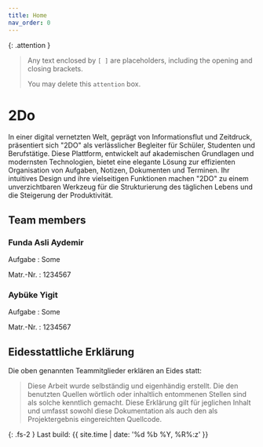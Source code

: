 ```yaml
---
title: Home
nav_order: 0
---
```


{: .attention }
> Any text enclosed by `[ ]` are placeholders, including the opening and closing brackets.
>
> You may delete this `attention` box.

# 2Do 

In einer digital vernetzten Welt, geprägt von Informationsflut und Zeitdruck, präsentiert sich "2DO" als verlässlicher Begleiter für Schüler, Studenten und Berufstätige. Diese Plattform, entwickelt auf akademischen Grundlagen und modernsten Technologien, bietet eine elegante Lösung zur effizienten Organisation von Aufgaben, Notizen, Dokumenten und Terminen. Ihr intuitives Design und ihre vielseitigen Funktionen machen "2DO" zu einem unverzichtbaren Werkzeug für die Strukturierung des täglichen Lebens und die Steigerung der Produktivität.

## Team members

### Funda Asli Aydemir


Aufgabe
: Some

Matr.-Nr.
: 1234567

### Aybüke Yigit

Aufgabe 
: Some 

Matr.-Nr.
: 1234567

## Eidesstattliche Erklärung

Die oben genannten Teammitglieder erklären an Eides statt:

> Diese Arbeit wurde selbständig und eigenhändig erstellt. Die den benutzten Quellen wörtlich oder inhaltlich entommenen Stellen sind als solche kenntlich gemacht. Diese Erklärung gilt für jeglichen Inhalt und umfasst sowohl diese Dokumentation als auch den als Projektergebnis eingereichten Quellcode.

{: .fs-2 }
Last build: {{ site.time | date: '%d %b %Y, %R%:z' }}